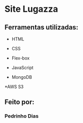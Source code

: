 # Site Lugazza


## Ferramentas utilizadas:

* HTML

* CSS

* Flex-box

* JavaScript

* MongoDB

*AWS S3


## Feito por:

### Pedrinho Dias
